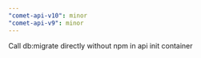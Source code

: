 ```yaml
---
"comet-api-v10": minor
"comet-api-v9": minor
---
```


Call db:migrate directly without npm in api init container
